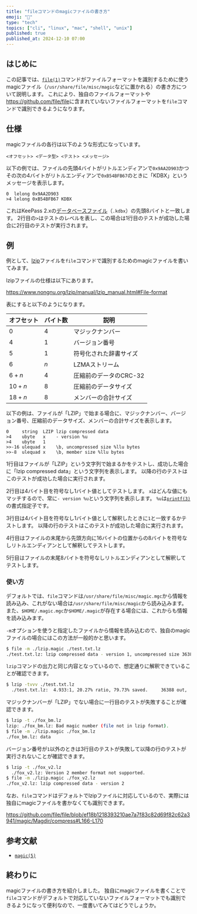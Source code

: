 ```yaml
---
title: "fileコマンドのmagicファイルの書き方"
emoji: "📝"
type: "tech"
topics: ["cli", "linux", "mac", "shell", "unix"]
published: true
published_at: 2024-12-10 07:00
---
```


## はじめに

この記事では、[`file(1)`](https://manpages.debian.org/bookworm/manpages-ja/file.1.ja.html)コマンドがファイルフォーマットを識別するために使うmagicファイル（`/usr/share/file/misc/magic`などに置かれる）の書き方について説明します。
これにより、独自のファイルフォーマットや<https://github.com/file/file>に含まれていないファイルフォーマットを`file`コマンドで識別できるようになります。

## 仕様

magicファイルの各行は以下のような形式になっています。

```text
<オフセット> <データ型> <テスト> <メッセージ>
```

以下の例では、ファイルの先頭4バイトがリトルエンディアンで`0x9AA2D903`かつその次の4バイトがリトルエンディアンで`0xB54BFB67`のときに「KDBX」というメッセージを表示します。

```text
0  lelong 0x9AA2D903
>4 lelong 0xB54BFB67 KDBX
```

これはKeePass 2.xの[データベースファイル](https://keepass.info/help/kb/kdbx.html)（`.kdbx`）の先頭8バイトと一致します。
2行目の`>`はテストのレベルを表し、この場合は1行目のテストが成功した場合に2行目のテストが実行されます。

## 例

例として、[lzip](https://www.nongnu.org/lzip/)ファイルを`file`コマンドで識別するためのmagicファイルを書いてみます。

lzipファイルの仕様は以下にあります。

https://www.nongnu.org/lzip/manual/lzip_manual.html#File-format

表にすると以下のようになります。

| オフセット | バイト数 | 説明                   |
| ---------- | -------- | ---------------------- |
| $0$        | $4$      | マジックナンバー       |
| $4$        | $1$      | バージョン番号         |
| $5$        | $1$      | 符号化された辞書サイズ |
| $6$        | $n$      | LZMAストリーム         |
| $6 + n$    | $4$      | 圧縮前のデータのCRC-32 |
| $10 + n$   | $8$      | 圧縮前のデータサイズ   |
| $18 + n$   | $8$      | メンバーの合計サイズ   |

以下の例は、ファイルが「LZIP」で始まる場合に、マジックナンバー、バージョン番号、圧縮前のデータサイズ、メンバーの合計サイズを表示します。

```text:lzip.magic
0     string  LZIP lzip compressed data
>4    ubyte   x    - version %u
>4    ubyte   1
>>-16 ulequad x    \b, uncompressed size %llu bytes
>>-8  ulequad x    \b, member size %llu bytes
```

1行目はファイルが「LZIP」という文字列で始まるかをテストし、成功した場合に「lzip compressed data」という文字列を表示します。
以降の行のテストはこのテストが成功した場合に実行されます。

2行目は4バイト目を符号なし1バイト値としてテストします。
`x`はどんな値にもマッチするので、常に`- version %u`という文字列を表示します。
`%u`は[`printf(3)`](https://manpages.debian.org/bookworm/manpages-ja-dev/printf.3.ja.html)の書式指定子です。

3行目は4バイト目を符号なし1バイト値として解釈したときに`1`と一致するかテストします。
以降の行のテストはこのテストが成功した場合に実行されます。

4行目はファイルの末尾から先頭方向に16バイトの位置からの8バイトを符号なしリトルエンディアンとして解釈してテストします。

5行目はファイルの末尾8バイトを符号なしリトルエンディアンとして解釈してテストします。

### 使い方

デフォルトでは、`file`コマンドは`/usr/share/file/misc/magic.mgc`から情報を読み込み、これがない場合は`/usr/share/file/misc/magic`から読み込みます。
また、`$HOME/.magic.mgc`か`$HOME/.magic`が存在する場合には、これからも情報を読み込みます。

`-m`オプションを使うと指定したファイルから情報を読み込むので、独自のmagicファイルの場合にはこの方法が一般的かと思います。

```sh
$ file -m ./lzip.magic ./test.txt.lz
./test.txt.lz: lzip compressed data - version 1, uncompressed size 36388 bytes, member size 7376 bytes
```

`lzip`コマンドの出力と同じ内容となっているので、想定通りに解釈できていることが確認できます。

```sh
$ lzip -tvvv ./test.txt.lz
  ./test.txt.lz:  4.933:1, 20.27% ratio, 79.73% saved.     36388 out,     7376 in. ok
```

マジックナンバーが「LZIP」でない場合に一行目のテストが失敗することが確認できます。

```sh
$ lzip -t ./fox_bm.lz
lzip: ./fox_bm.lz: Bad magic number (file not in lzip format).
$ file -m ./lzip.magic ./fox_bm.lz
./fox_bm.lz: data
```

バージョン番号が`1`以外のときは3行目のテストが失敗して以降の行のテストが実行されないことが確認できます。

```sh
$ lzip -t ./fox_v2.lz
  ./fox_v2.lz: Version 2 member format not supported.
$ file -m ./lzip.magic ./fox_v2.lz
./fox_v2.lz: lzip compressed data - version 2
```

なお、`file`コマンドはデフォルトでlzipファイルに対応しているので、実際には独自にmagicファイルを書かなくても識別できます。

https://github.com/file/file/blob/ef18b1218393210ae7a7f83c82d69f82c62a3941/magic/Magdir/compress#L166-L170

## 参考文献

- [`magic(5)`](https://manpages.debian.org/bookworm/libmagic1/magic.5.en.html)

## 終わりに

magicファイルの書き方を紹介しました。
独自にmagicファイルを書くことで`file`コマンドがデフォルトで対応していないファイルフォーマットでも識別できるようになって便利なので、一度書いてみてはどうでしょうか。
